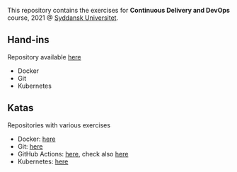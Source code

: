 This repository contains the exercises for **Continuous Delivery and DevOps** course, 2021 @ [Syddansk Universitet](https://www.sdu.dk/en).

## Hand-ins
Repository available [here](https://github.com/eficode-academy/devops-academy-handins-public)
- Docker
- Git
- Kubernetes

## Katas
Repositories with various exercises
- Docker: [here](https://github.com/eficode-academy/docker-katas)
- Git: [here](https://github.com/eficode-academy/git-katas)
- GitHub Actions: [here](https://github.com/eficode-academy/github-actions-katas), check also [here](https://github.com/mnau23/github-actions-katas)
- Kubernetes: [here](https://github.com/eficode-academy/kubernetes-katas)
